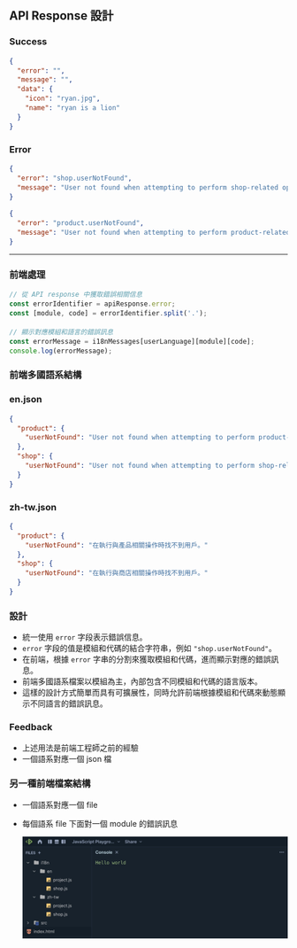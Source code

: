 ## **API Response 設計**

### **Success**

```json
{
  "error": "",
  "message": "",
  "data": {
    "icon": "ryan.jpg",
    "name": "ryan is a lion"
  }
}

```

### **Error**

```json
{
  "error": "shop.userNotFound",
  "message": "User not found when attempting to perform shop-related operation."
}

```

```json
{
  "error": "product.userNotFound",
  "message": "User not found when attempting to perform product-related operation."
}

```
<hr>

### **前端處理**

```jsx
// 從 API response 中獲取錯誤相關信息
const errorIdentifier = apiResponse.error;
const [module, code] = errorIdentifier.split('.');

// 顯示對應模組和語言的錯誤訊息
const errorMessage = i18nMessages[userLanguage][module][code];
console.log(errorMessage);

```

### **前端多國語系結構**

### en.json

```json
{
  "product": {
    "userNotFound": "User not found when attempting to perform product-related operation."
  },
  "shop": {
    "userNotFound": "User not found when attempting to perform shop-related operation."
  }
}

```

### zh-tw.json

```json
{
  "product": {
    "userNotFound": "在執行與產品相關操作時找不到用戶。"
  },
  "shop": {
    "userNotFound": "在執行與商店相關操作時找不到用戶。"
  }
}

```

### **設計**

- 統一使用 `error` 字段表示錯誤信息。
- `error` 字段的值是模組和代碼的結合字符串，例如 `"shop.userNotFound"`。
- 在前端，根據 `error` 字串的分割來獲取模組和代碼，進而顯示對應的錯誤訊息。
- 前端多國語系檔案以模組為主，內部包含不同模組和代碼的語言版本。
- 這樣的設計方式簡單而具有可擴展性，同時允許前端根據模組和代碼來動態顯示不同語言的錯誤訊息。

### **Feedback**

- 上述用法是前端工程師之前的經驗
- 一個語系對應一個 json 檔

### 另一種前端檔案結構

- 一個語系對應一個 file
- 每個語系 file 下面對一個 module 的錯誤訊息

  ![img](<CleanShot 2024-01-06.jpg>)
